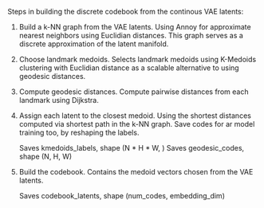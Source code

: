 Steps in building the discrete codebook from the continous VAE latents:

1. Build a k-NN graph from the VAE latents.
    Using Annoy for approximate nearest neighbors using Euclidian distances. This graph serves as a discrete approximation of the latent manifold.

2. Choose landmark medoids.
    Selects landmark medoids using K-Medoids clustering with Euclidian distance as a scalable alternative to using geodesic distances.

3. Compute geodesic distances.
    Compute pairwise distances from each landmark using Dijkstra.

4. Assign each latent to the closest medoid.
    Using the shortest distances computed via shortest path in the k-NN graph. 
    Save codes for ar model training too, by reshaping the labels.

    Saves kmedoids_labels, shape (N * H * W, )
    Saves geodesic_codes, shape (N, H, W)

5. Build the codebook.
    Contains the medoid vectors chosen from the VAE latents.

    Saves codebook_latents, shape (num_codes, embedding_dim)